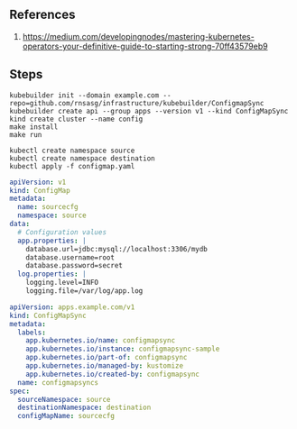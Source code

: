 ## References

1. https://medium.com/developingnodes/mastering-kubernetes-operators-your-definitive-guide-to-starting-strong-70ff43579eb9

## Steps

```shell
kubebuilder init --domain example.com --repo=github.com/rnsasg/infrastructure/kubebuilder/ConfigmapSync
kubebuilder create api --group apps --version v1 --kind ConfigMapSync
kind create cluster --name config
make install
make run

kubectl create namespace source 
kubectl create namespace destination
kubectl apply -f configmap.yaml
```


```yaml
apiVersion: v1
kind: ConfigMap
metadata:
  name: sourcecfg
  namespace: source
data:
  # Configuration values
  app.properties: |
    database.url=jdbc:mysql://localhost:3306/mydb
    database.username=root
    database.password=secret
  log.properties: |
    logging.level=INFO
    logging.file=/var/log/app.log
```

```yaml
apiVersion: apps.example.com/v1
kind: ConfigMapSync
metadata:
  labels:
    app.kubernetes.io/name: configmapsync
    app.kubernetes.io/instance: configmapsync-sample
    app.kubernetes.io/part-of: configmapsync
    app.kubernetes.io/managed-by: kustomize
    app.kubernetes.io/created-by: configmapsync
  name: configmapsyncs
spec:
  sourceNamespace: source
  destinationNamespace: destination
  configMapName: sourcecfg
```


